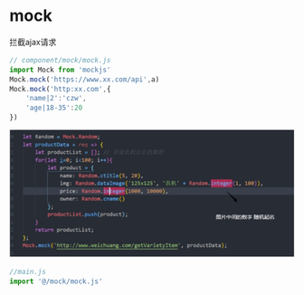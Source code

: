 # mock

拦截ajax请求

```js
// component/mock/mock.js
import Mock from 'mockjs'
Mock.mock('https://www.xx.com/api',a)
Mock.mock('http:xx.com',{
    'name|2':'czw',
    'age|18-35':20
})
```

![img](../../.vuepress/public/assets/img/wps1.jpg)

```js
//main.js
import '@/mock/mock.js'
```

```js

```

